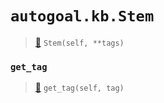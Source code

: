 # `autogoal.kb.Stem`

> [📝](/usr/lib/python3/dist-packages/autogoal/kb/_data.py#L397)
> `Stem(self, **tags)`

### `get_tag`

> [📝](/usr/lib/python3/dist-packages/autogoal/kb/_data.py#L283)
> `get_tag(self, tag)`

